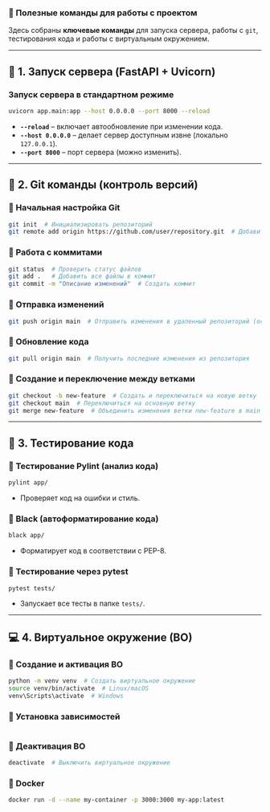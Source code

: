 ### **📌 Полезные команды для работы с проектом**
Здесь собраны **ключевые команды** для запуска сервера, работы с `git`, тестирования кода и работы с виртуальным окружением.

---

## **🚀 1. Запуск сервера (FastAPI + Uvicorn)**
### **Запуск сервера в стандартном режиме**
```bash
uvicorn app.main:app --host 0.0.0.0 --port 8000 --reload
```
- **`--reload`** – включает автообновление при изменении кода.  
- **`--host 0.0.0.0`** – делает сервер доступным извне (локально `127.0.0.1`).  
- **`--port 8000`** – порт сервера (можно изменить).  

---

## **📂 2. Git команды (контроль версий)**
### **🔹 Начальная настройка Git**
```bash
git init  # Инициализировать репозиторий
git remote add origin https://github.com/user/repository.git  # Добавить удаленный репозиторий
```

### **🔹 Работа с коммитами**
```bash
git status  # Проверить статус файлов
git add .   # Добавить все файлы в коммит
git commit -m "Описание изменений"  # Создать коммит
```

### **🔹 Отправка изменений**
```bash
git push origin main  # Отправить изменения в удаленный репозиторий (основная ветка)
```

### **🔹 Обновление кода**
```bash
git pull origin main  # Получить последние изменения из репозитория
```

### **🔹 Создание и переключение между ветками**
```bash
git checkout -b new-feature  # Создать и переключиться на новую ветку
git checkout main  # Переключиться на основную ветку
git merge new-feature  # Объединить изменения ветки new-feature в main
```

---

## **🧪 3. Тестирование кода**
### **🔹 Тестирование Pylint (анализ кода)**
```bash
pylint app/
```
- Проверяет код на ошибки и стиль.

### **🔹 Black (автоформатирование кода)**
```bash
black app/
```
- Форматирует код в соответствии с PEP-8.

### **🔹 Тестирование через pytest**
```bash
pytest tests/
```
- Запускает все тесты в папке `tests/`.

---

## **💻 4. Виртуальное окружение (ВО)**
### **🔹 Создание и активация ВО**
```bash
python -m venv venv  # Создать виртуальное окружение
source venv/bin/activate  # Linux/macOS
venv\Scripts\activate  # Windows
```

### **🔹 Установка зависимостей**
```bash

```

### **🔹 Деактивация ВО**
```bash
deactivate  # Выключить виртуальное окружение
```
### **🔹 Docker**
```bash
docker run -d --name my-container -p 3000:3000 my-app:latest
```
